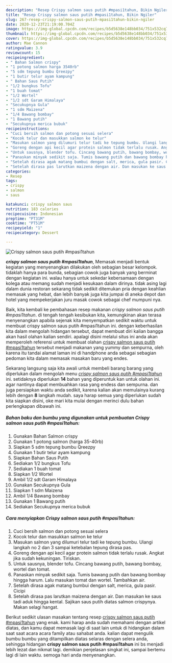 ```yaml
---
description: "Resep Crispy salmon saus putih #mpasi1tahun, Bikin Ngiler"
title: "Resep Crispy salmon saus putih #mpasi1tahun, Bikin Ngiler"
slug: 267-resep-crispy-salmon-saus-putih-mpasi1tahun-bikin-ngiler
date: 2020-12-23T21:19:00.704Z
image: https://img-global.cpcdn.com/recipes/b5d5638e148bb034/751x532cq70/crispy-salmon-saus-putih-mpasi1tahun-foto-resep-utama.jpg
thumbnail: https://img-global.cpcdn.com/recipes/b5d5638e148bb034/751x532cq70/crispy-salmon-saus-putih-mpasi1tahun-foto-resep-utama.jpg
cover: https://img-global.cpcdn.com/recipes/b5d5638e148bb034/751x532cq70/crispy-salmon-saus-putih-mpasi1tahun-foto-resep-utama.jpg
author: Mae Cannon
ratingvalue: 3.9
reviewcount: 15
recipeingredient:
- " Bahan Salmon crispy"
- "1 potong salmon harga 3540rb"
- "5 sdm tepung bumbu Qreezpy"
- "1 butir telur ayam kampung"
- " Bahan Saus Putih"
- "1/2 bungkus Tofu"
- "1 buah tomat"
- "1/2 Wortel"
- "1/2 sdt Garam Himalaya"
- "Secukupnya Gula"
- "1 sdm Maizena"
- "1/4 Bawang bombay"
- "1 Bawang putih"
- "Secukupnya merica bubuk"
recipeinstructions:
- "Cuci bersih salmon dan potong sesuai selera"
- "Kocok telur dan masukkan salmon ke telur"
- "Masukan salmon yang dilumuri telur tadi ke tepung bumbu. Ulangi langkah no 2 dan 3 sampai ketebalan tepung dirasa pas."
- "Goreng dengan api kecil agar protein salmon tidak terlalu rusak. Angkat jika sudah kekuningan. Tiriskan."
- "Untuk sausnya, blender tofu. Cincang bawang putih, bawang bombay, wortel dan tomat."
- "Panaskan minyak sedikit saja. Tumis bawang putih dan bawang bombay hingga harum. Lalu masukan tomat dan wortel. Tambahkan air."
- "Setelah dirasa agak matang bumbui dengan salt, merica, gula pasir. Cicipi"
- "Setelah dirasa pas larutkan maizena dengan air. Dan masukan ke saus tadi aduk hingga kental. Sajikan saus putih diatas salmon crispynya. Makan selagi hangat."
categories:
- Resep
tags:
- crispy
- salmon
- saus

katakunci: crispy salmon saus 
nutrition: 183 calories
recipecuisine: Indonesian
preptime: "PT31M"
cooktime: "PT51M"
recipeyield: "1"
recipecategory: Dessert

---
```



![Crispy salmon saus putih #mpasi1tahun](https://img-global.cpcdn.com/recipes/b5d5638e148bb034/751x532cq70/crispy-salmon-saus-putih-mpasi1tahun-foto-resep-utama.jpg)

<b><i>crispy salmon saus putih #mpasi1tahun</i></b>, Memasak menjadi bentuk kegiatan yang menyenangkan dilakukan oleh sebagian besar kelompok. tidaklah hanya para bunda, sebagian cowok juga banyak yang berminat dengan kegiatan ini. walau hanya untuk sekedar kebersamaan dengan kolega atau memang sudah menjadi kesukaan dalam dirinya. tidak asing lagi dalam dunia restoran sekarang tidak sedikit ditemukan pria dengan keahlian memasak yang hebat, dan lebih banyak juga kita jumpai di aneka depot dan hotel yang mempekerjakan juru masak cowok sebagai chef mumpuni nya.



Baik, kita kembali ke pembahasan resep makanan <i>crispy salmon saus putih #mpasi1tahun</i>. di tengah tengah kesibukan kita, kemungkinan akan terasa menyenangkan apabila sejenak kita menyempatkan sedikit waktu untuk membuat crispy salmon saus putih #mpasi1tahun ini. dengan keberhasilan kita dalam mengolah hidangan tersebut, dapat membuat diri kalian bangga akan hasil olahan kalian sendiri. apalagi disini melalui situs ini anda akan memperoleh referensi untuk membuat olahan <u>crispy salmon saus putih #mpasi1tahun</u> tersebut menjadi makanan yang yummy dan sempurna, oleh karena itu tandai alamat laman ini di handphone anda sebagai sebagian pedoman kita dalam memasak masakan baru yang endes.


Sekarang langsung saja kita awali untuk membeli barang barang yang diperlukan dalam mengolah menu <u><i>crispy salmon saus putih #mpasi1tahun</i></u> ini. setidaknya diperlukan <b>14</b> bahan yang diperuntuk kan untuk olahan ini. agar nantinya dapat membuahkan rasa yang endess dan sempurna. dan juga persiapkan waktu anda sedikit, karena kalian akan memulainya kurang lebih dengan <b>8</b> langkah mudah. saya harap semua yang diperlukan sudah kita siapkan disini, oke mari kita mulai dengan merinci dulu bahan perlengkapan dibawah ini.

<!--inarticleads1-->

##### Bahan baku dan bumbu yang digunakan untuk pembuatan Crispy salmon saus putih #mpasi1tahun:

1. Gunakan  Bahan Salmon crispy
1. Gunakan 1 potong salmon (harga 35-40rb)
1. Siapkan 5 sdm tepung bumbu Qreezpy
1. Gunakan 1 butir telur ayam kampung
1. Siapkan  Bahan Saus Putih
1. Sediakan 1/2 bungkus Tofu
1. Sediakan 1 buah tomat
1. Siapkan 1/2 Wortel
1. Ambil 1/2 sdt Garam Himalaya
1. Gunakan Secukupnya Gula
1. Siapkan 1 sdm Maizena
1. Ambil 1/4 Bawang bombay
1. Gunakan 1 Bawang putih
1. Sediakan Secukupnya merica bubuk




<!--inarticleads2-->

##### Cara menyiapkan Crispy salmon saus putih #mpasi1tahun:

1. Cuci bersih salmon dan potong sesuai selera
1. Kocok telur dan masukkan salmon ke telur
1. Masukan salmon yang dilumuri telur tadi ke tepung bumbu. Ulangi langkah no 2 dan 3 sampai ketebalan tepung dirasa pas.
1. Goreng dengan api kecil agar protein salmon tidak terlalu rusak. Angkat jika sudah kekuningan. Tiriskan.
1. Untuk sausnya, blender tofu. Cincang bawang putih, bawang bombay, wortel dan tomat.
1. Panaskan minyak sedikit saja. Tumis bawang putih dan bawang bombay hingga harum. Lalu masukan tomat dan wortel. Tambahkan air.
1. Setelah dirasa agak matang bumbui dengan salt, merica, gula pasir. Cicipi
1. Setelah dirasa pas larutkan maizena dengan air. Dan masukan ke saus tadi aduk hingga kental. Sajikan saus putih diatas salmon crispynya. Makan selagi hangat.




Berikut sedikit ulasan masakan tentang resep <u>crispy salmon saus putih #mpasi1tahun</u> yang enak. kami harap anda sudah memahami dengan artikel diatas, dan kamu dapat memasak lagi di saat lain untuk di hidangkan dalam saat saat acara acara family atau sahabat anda. kalian dapat mengulik bumbu bumbu yang ditampilkan diatas selaras dengan selera anda, sehingga hidangan <b>crispy salmon saus putih #mpasi1tahun</b> ini bs menjadi lebih lezat dan nikmat lagi. demikian penjelasan singkat ini, sampai bertemu lagi di lain waktu. semoga hari anda menyenangkan.
